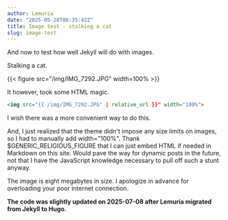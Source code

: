 ```yaml
---
author: Lemuria
date: "2025-05-28T06:35:42Z"
title: Image test - stalking a cat
slug: image-test
---
```



And now to test how well Jekyll will do with images.

Stalking a cat.

{{< figure src="/img/IMG_7292.JPG" width=100% >}}

It however, took some HTML magic.

```html
<img src="{{ /img/IMG_7292.JPG" | relative_url }}" width="100%">
```

I wish there was a more convenient way to do this.

And, I just realized that the theme didn't impose any size limits on images, so I had to manually add width="100%". Thank $GENERIC_RELIGIOUS_FIGURE that I can just embed HTML if needed in Markdown on this site. Would pave the way for dynamic posts in the future, not that I have the JavaScript knowledge necessary to pull off such a stunt anyway.

The image is eight megabytes in size. I apologize in advance for overloading your poor internet connection.

**The code was slightly updated on 2025-07-08 after Lemuria migrated from Jekyll to Hugo.**
